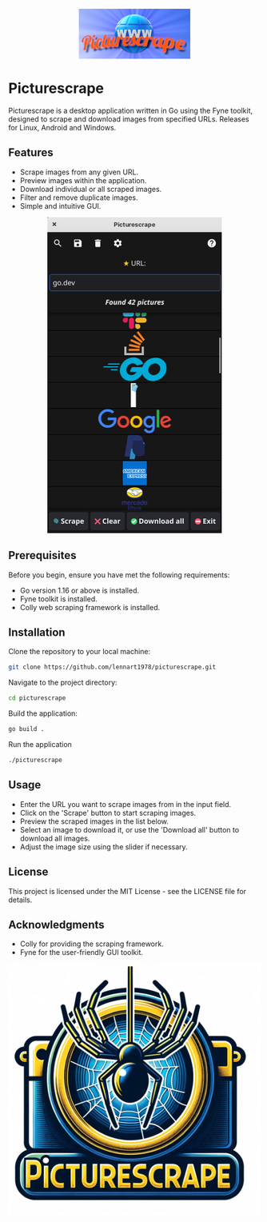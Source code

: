 <p align="center">
  <img src="Logo.png" alt="Picturescrape Logo" />
</p>

# Picturescrape

Picturescrape is a desktop application written in Go using the Fyne toolkit, designed to scrape and download images from specified URLs.
Releases for Linux, Android and Windows.

## Features

- Scrape images from any given URL.
- Preview images within the application.
- Download individual or all scraped images.
- Filter and remove duplicate images.
- Simple and intuitive GUI.

<p align="center">
  <img src="screenshot.png" alt="Picturescrape Screenshot" />
</p>

## Prerequisites

Before you begin, ensure you have met the following requirements:

- Go version 1.16 or above is installed.
- Fyne toolkit is installed.
- Colly web scraping framework is installed.

## Installation

Clone the repository to your local machine:

```bash
git clone https://github.com/lennart1978/picturescrape.git
```
Navigate to the project directory:

```bash
cd picturescrape
```
Build the application:
```bash
go build .
```
Run the application
```bash
./picturescrape
```
## Usage
- Enter the URL you want to scrape images from in the input field.
- Click on the 'Scrape' button to start scraping images.
- Preview the scraped images in the list below.
- Select an image to download it, or use the 'Download all' button to download all images.
- Adjust the image size using the slider if necessary.

## License
This project is licensed under the MIT License - see the LICENSE file for details.

## Acknowledgments
- Colly for providing the scraping framework.
- Fyne for the user-friendly GUI toolkit.
<p align="center">
  <img src="picturescrape.jpg" alt="Picturescrape AI Logo" />
</p>
